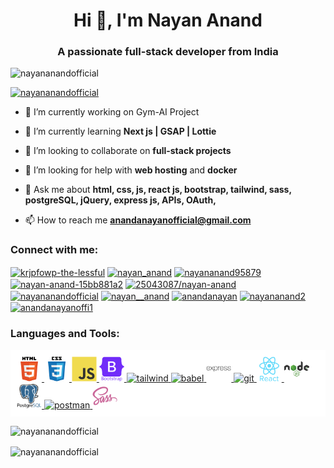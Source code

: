 <h1 align="center">Hi 👋, I'm Nayan Anand</h1>
<h3 align="center">A passionate full-stack developer from India</h3>

<p align="left"> <img src="https://komarev.com/ghpvc/?username=nayananandofficial&label=Profile%20views&color=0e75b6&style=flat" alt="nayananandofficial" /> </p>

<p align="left"> <a href="https://github.com/ryo-ma/github-profile-trophy"><img src="https://github-profile-trophy.vercel.app/?username=nayananandofficial" alt="nayananandofficial" /></a> </p>

- 🔭 I’m currently working on Gym-AI Project

- 🌱 I’m currently learning **Next js | GSAP | Lottie**

- 👯 I’m looking to collaborate on **full-stack projects**

- 🤝 I’m looking for help with **web hosting** and **docker**

- 💬 Ask me about **html, css, js, react js, bootstrap, tailwind, sass, postgreSQL, jQuery, express js, APIs, OAuth,**

- 📫 How to reach me **anandanayanofficial@gmail.com**

<h3 align="left">Connect with me:</h3>
<p align="left">
<a href="https://codepen.io/krjpfowp-the-lessful" target="blank"><img align="center" src="https://raw.githubusercontent.com/rahuldkjain/github-profile-readme-generator/master/src/images/icons/Social/codepen.svg" alt="krjpfowp-the-lessful" height="30" width="40" /></a>
<a href="https://dev.to/nayan_anand" target="blank"><img align="center" src="https://raw.githubusercontent.com/rahuldkjain/github-profile-readme-generator/master/src/images/icons/Social/devto.svg" alt="nayan_anand" height="30" width="40" /></a>
<a href="https://twitter.com/nayananand95879" target="blank"><img align="center" src="https://raw.githubusercontent.com/rahuldkjain/github-profile-readme-generator/master/src/images/icons/Social/twitter.svg" alt="nayananand95879" height="30" width="40" /></a>
<a href="https://linkedin.com/in/nayan-anand-15bb881a2" target="blank"><img align="center" src="https://raw.githubusercontent.com/rahuldkjain/github-profile-readme-generator/master/src/images/icons/Social/linked-in-alt.svg" alt="nayan-anand-15bb881a2" height="30" width="40" /></a>
<a href="https://stackoverflow.com/users/25043087/nayan-anand" target="blank"><img align="center" src="https://raw.githubusercontent.com/rahuldkjain/github-profile-readme-generator/master/src/images/icons/Social/stack-overflow.svg" alt="25043087/nayan-anand" height="30" width="40" /></a>
<a href="https://codesandbox.com/nayananandofficial" target="blank"><img align="center" src="https://raw.githubusercontent.com/rahuldkjain/github-profile-readme-generator/master/src/images/icons/Social/codesandbox.svg" alt="nayananandofficial" height="30" width="40" /></a>
<a href="https://instagram.com/nayan__anand" target="blank"><img align="center" src="https://raw.githubusercontent.com/rahuldkjain/github-profile-readme-generator/master/src/images/icons/Social/instagram.svg" alt="nayan__anand" height="30" width="40" /></a>
<a href="https://dribbble.com/anandanayan" target="blank"><img align="center" src="https://raw.githubusercontent.com/rahuldkjain/github-profile-readme-generator/master/src/images/icons/Social/dribbble.svg" alt="anandanayan" height="30" width="40" /></a>
<a href="https://www.behance.net/nayananand2" target="blank"><img align="center" src="https://raw.githubusercontent.com/rahuldkjain/github-profile-readme-generator/master/src/images/icons/Social/behance.svg" alt="nayananand2" height="30" width="40" /></a>
<a href="https://www.hackerrank.com/anandanayanoffi1" target="blank"><img align="center" src="https://raw.githubusercontent.com/rahuldkjain/github-profile-readme-generator/master/src/images/icons/Social/hackerrank.svg" alt="anandanayanoffi1" height="30" width="40" /></a>
</p>

<h3 align="left">Languages and Tools:</h3>
<p align="left" style="background-color:white; padding:10px"> <a href="https://www.w3.org/html/" target="_blank" rel="noreferrer"> 
<img src="https://raw.githubusercontent.com/devicons/devicon/master/icons/html5/html5-original-wordmark.svg" alt="html5" width="40" height="40"/> </a><a href="https://www.w3schools.com/css/" target="_blank" rel="noreferrer"> <img src="https://raw.githubusercontent.com/devicons/devicon/master/icons/css3/css3-original-wordmark.svg" alt="css3" width="40" height="40"/> </a><a href="https://developer.mozilla.org/en-US/docs/Web/JavaScript" target="_blank" rel="noreferrer"> <img src="https://raw.githubusercontent.com/devicons/devicon/master/icons/javascript/javascript-original.svg" alt="javascript" width="40" height="40"/> </a><a href="https://getbootstrap.com" target="_blank" rel="noreferrer"> <img src="https://raw.githubusercontent.com/devicons/devicon/master/icons/bootstrap/bootstrap-plain-wordmark.svg" alt="bootstrap" width="40" height="40"/> </a><a href="https://tailwindcss.com/" target="_blank" rel="noreferrer"> <img src="https://www.vectorlogo.zone/logos/tailwindcss/tailwindcss-icon.svg" alt="tailwind" width="40" height="40"/> </a><a href="https://babeljs.io/" target="_blank" rel="noreferrer"> <img src="https://www.vectorlogo.zone/logos/babeljs/babeljs-icon.svg" alt="babel" width="40" height="40"/> </a>   <a href="https://expressjs.com" target="_blank" rel="noreferrer"> <img src="https://raw.githubusercontent.com/devicons/devicon/master/icons/express/express-original-wordmark.svg" alt="express" width="40" height="40"/> </a> <a href="https://git-scm.com/" target="_blank" rel="noreferrer"> <img src="https://www.vectorlogo.zone/logos/git-scm/git-scm-icon.svg" alt="git" width="40" height="40"/> </a><a href="https://reactjs.org/" target="_blank" rel="noreferrer"> <img src="https://raw.githubusercontent.com/devicons/devicon/master/icons/react/react-original-wordmark.svg" alt="react" width="40" height="40"/> </a><a href="https://nodejs.org" target="_blank" rel="noreferrer"> <img src="https://raw.githubusercontent.com/devicons/devicon/master/icons/nodejs/nodejs-original-wordmark.svg" alt="nodejs" width="40" height="40"/> </a> <a href="https://www.postgresql.org" target="_blank" rel="noreferrer"> <img src="https://raw.githubusercontent.com/devicons/devicon/master/icons/postgresql/postgresql-original-wordmark.svg" alt="postgresql" width="40" height="40"/> </a> <a href="https://postman.com" target="_blank" rel="noreferrer"> <img src="https://www.vectorlogo.zone/logos/getpostman/getpostman-icon.svg" alt="postman" width="40" height="40"/> </a>  <a href="https://sass-lang.com" target="_blank" rel="noreferrer"> <img src="https://raw.githubusercontent.com/devicons/devicon/master/icons/sass/sass-original.svg" alt="sass" width="40" height="40"/> </a>  </p>

<p><img align="center" src="https://github-readme-stats.vercel.app/api/top-langs?username=nayananandofficial&show_icons=true&locale=en&layout=compact" alt="nayananandofficial" /></p>

<p><img align="center" src="https://github-readme-streak-stats.herokuapp.com/?user=nayananandofficial&" alt="nayananandofficial" /></p>
